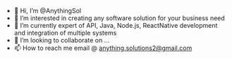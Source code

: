 - 👋 Hi, I’m @AnythingSol
- 👀 I’m interested in creating any software solution for your business need
- 🌱 I’m currently expert of API, Java, Node.js, ReactNative development and integration of multiple systems
- 💞️ I’m looking to collaborate on ...
- 📫 How to reach me email @ anything.solutions2@gmail.com


<!---
AnythingSol/AnythingSol is a ✨ special ✨ repository because its `README.md` (this file) appears on your GitHub profile.
You can click the Preview link to take a look at your changes.
--->
